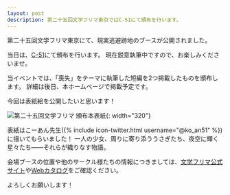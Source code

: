 ```yaml
---
layout: post
description: 第二十五回文学フリマ東京ではC-51にて頒布を行います。
---
```

第二十五回文学フリマ東京にて、現実逃避跡地のブースが公開されました。

当日は、<a href="https://c.bunfree.net/c/tokyo25/1F/C/51">C-51</a>にて頒布を行います。
現在鋭意執筆中ですので、お楽しみくださいませ。

当イベントでは、「喪失」をテーマに執筆した短編を2つ掲載したものを頒布します。
詳細は後日、本ホームページで掲載予定です。

今回は表紙絵を公開したいと思います！

![第二十五回文学フリマ 頒布本表紙]({{site.baseurl}}/assets/img/2017-10-30/B25.png){: width="320"}

表紙はこーあん先生({% include icon-twitter.html username="@ko_an51" %})に描いてもらいました！
一人の少女、周りに寄り添ううさぎたち、夜空に輝く星々たち――それらが織りなす物語。

会場ブースの位置や他のサークル様たちの情報につきましては、<a href="http://bunfree.net/?tokyo_bun25">文学フリマ公式サイト</a>や<a href="https://c.bunfree.net">Webカタログ</a>をご確認ください。

よろしくお願いします！